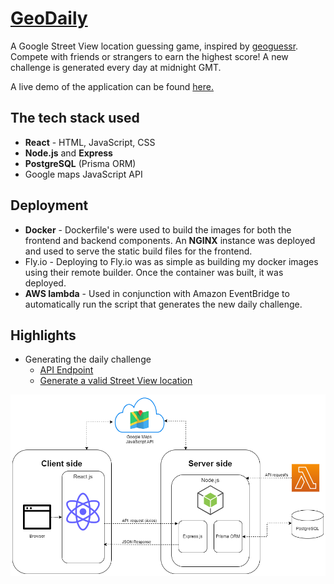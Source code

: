 # [GeoDaily](https://geodaily.online/login)
A Google Street View location guessing game, inspired by [geoguessr](https://www.geoguessr.com/). Compete with friends or strangers to earn the highest score! A new challenge is generated every day at midnight GMT.

A live demo of the application can be found [here.](https://geodaily.online/login)

## The tech stack used
- **React** - HTML, JavaScript, CSS
- **Node.js** and **Express**
- **PostgreSQL** (Prisma ORM)
- Google maps JavaScript API
## Deployment
- **Docker** - Dockerfile's were used to build the images for both the frontend and backend components. An **NGINX** instance was deployed and used to serve the static build files for the frontend.
- Fly.io - Deploying to Fly.io was as simple as building my docker images using their remote builder. Once the container was built, it was deployed.
- **AWS lambda** - Used in conjunction with Amazon EventBridge to automatically run the script that generates the new daily challenge.
## Highlights
- Generating the daily challenge
	- [API Endpoint](https://github.com/ehartley38/dailyGeoProject/blob/89d3f7a85fb0cc0ff80d1225f95a1244496e2f28/server/src/controllers/challenges.ts#L157-L238)
	- [Generate a valid Street View location](https://github.com/ehartley38/dailyGeoProject/blob/89d3f7a85fb0cc0ff80d1225f95a1244496e2f28/server/src/utils/getValidStreetView.ts#L44-L68)
	
![Architecture Diagram](GeoDaily-arch-diagram.png)

